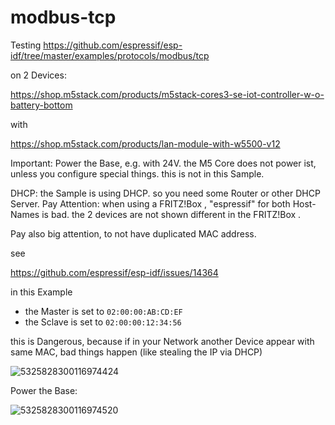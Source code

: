 # modbus-tcp


Testing <https://github.com/espressif/esp-idf/tree/master/examples/protocols/modbus/tcp>

on 2 Devices: 

<https://shop.m5stack.com/products/m5stack-cores3-se-iot-controller-w-o-battery-bottom>

with 

<https://shop.m5stack.com/products/lan-module-with-w5500-v12>




Important: Power the Base, e.g. with 24V. 
the M5 Core does not power ist, unless you configure special things. 
this is not in this Sample. 


DHCP: 
the Sample is using DHCP. 
so you need some Router or other DHCP Server. 
Pay Attention: when using a FRITZ!Box , "espressif" for both Host-Names is bad. 
the 2 devices are not shown different in the FRITZ!Box . 

Pay also big attention, to not have duplicated MAC address. 

see

<https://github.com/espressif/esp-idf/issues/14364>

in this Example 
 * the Master is set to `02:00:00:AB:CD:EF`
 * the Sclave is set to `02:00:00:12:34:56`


this is Dangerous, because if in your Network another Device appear with same MAC, bad things happen (like stealing the IP via DHCP)


![5325828300116974424](https://github.com/user-attachments/assets/dfba679b-0352-4cb2-b3ab-8cd1e5cafd95)



Power the Base: 


![5325828300116974520](https://github.com/user-attachments/assets/39e7f4da-211f-462c-909d-c35503e3d04e)
